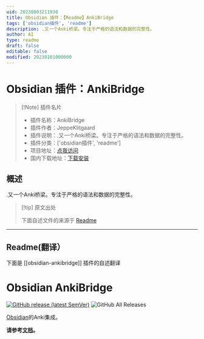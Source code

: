 ```yaml
---
uid: 20230803211930
title: Obsidian 插件：【Readme】AnkiBridge
tags: ['obsidian插件', 'readme']
description: .又一个Anki桥梁。专注于严格的语法和数据的完整性。
author: AI
type: readme
draft: false
editable: false
modified: 20230101000000
---
```


# Obsidian 插件：AnkiBridge

> [!Note] 插件名片
> - 插件名称：AnkiBridge
> - 插件作者：JeppeKlitgaard
> - 插件说明：.又一个Anki桥梁。专注于严格的语法和数据的完整性。
> - 插件分类：['obsidian插件', 'readme']
> - 项目地址：[点我访问](https://github.com/JeppeKlitgaard/ObsidianAnkiBridge)
> - 国内下载地址：[下载安装](https://pkmer.cn/products/plugin/pluginMarket/?obsidian-ankibridge)

## 概述

.又一个Anki桥梁。专注于严格的语法和数据的完整性。



> [!tip] 原文出处
> 
>下面自述文件的来源于 [Readme](https://ghproxy.net/https://raw.githubusercontent.com/JeppeKlitgaard/ObsidianAnkiBridge/master/README.md)
> 

---

## Readme(翻译）

下面是 [[obsidian-ankibridge]] 插件的自述翻译



# Obsidian AnkiBridge

[![GitHub release (latest SemVer)](https://img.shields.io/github/v/release/JeppeKlitgaard/ObsidianAnkiBridge?style=for-the-badge&sort=semver)](https://github.com/JeppeKlitgaard/ObsidianAnkiBridge/releases/latest)
![GitHub All Releases](https://img.shields.io/github/downloads/JeppeKlitgaard/ObsidianAnkiBridge/total?style=for-the-badge)

[Obsidian](https://obsidian.md/)的Anki集成。

**请参考[文档](https://jeppeklitgaard.github.io/ObsidianAnkiBridge/)。**



